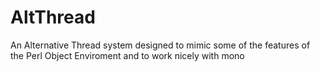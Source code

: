 # AltThread
An Alternative Thread system designed to mimic some of the features of the Perl Object Enviroment and to work nicely with mono
